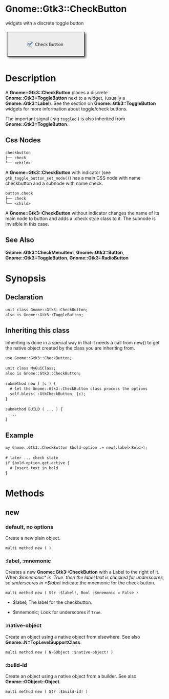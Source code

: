 Gnome::Gtk3::CheckButton
========================

widgets with a discrete toggle button

![](images/check-button.png)

Description
===========

A **Gnome::Gtk3::CheckButton** places a discrete **Gnome::Gtk3::ToggleButton** next to a widget, (usually a **Gnome::Gtk3::Label**). See the section on **Gnome::Gtk3::ToggleButton** widgets for more information about toggle/check buttons.

The important signal ( sig `toggled` ) is also inherited from **Gnome::Gtk3::ToggleButton**.

Css Nodes
---------

    checkbutton
    ├── check
    ╰── <child>

A **Gnome::Gtk3::CheckButton** with indicator (see `gtk_toggle_button_set_mode()`) has a main CSS node with name checkbutton and a subnode with name check.

    button.check
    ├── check
    ╰── <child>

A **Gnome::Gtk3::CheckButton** without indicator changes the name of its main node to button and adds a .check style class to it. The subnode is invisible in this case.

See Also
--------

**Gnome::Gtk3::CheckMenuItem**, **Gnome::Gtk3::Button**, **Gnome::Gtk3::ToggleButton**, **Gnome::Gtk3::RadioButton**

Synopsis
========

Declaration
-----------

    unit class Gnome::Gtk3::CheckButton;
    also is Gnome::Gtk3::ToggleButton;

Inheriting this class
---------------------

Inheriting is done in a special way in that it needs a call from new() to get the native object created by the class you are inheriting from.

    use Gnome::Gtk3::CheckButton;

    unit class MyGuiClass;
    also is Gnome::Gtk3::CheckButton;

    submethod new ( |c ) {
      # let the Gnome::Gtk3::CheckButton class process the options
      self.bless( :GtkCheckButton, |c);
    }

    submethod BUILD ( ... ) {
      ...
    }

Example
-------

    my Gnome::Gtk3::CheckButton $bold-option .= new(:label<Bold>);

    # later ... check state
    if $bold-option.get-active {
      # Insert text in bold
    }

Methods
=======

new
---

### default, no options

Create a new plain object.

    multi method new ( )

### :label, :mnemonic

Creates a new **Gnome::Gtk3::CheckButton** with a Label to the right of it. When *$mnemonic* is `True` then the label text is checked for underscores, so underscores in *$label* indicate the mnemonic for the check button.

    multi method new ( Str :$label!, Bool :$mnemonic = False )

  * $label; The label for the checkbutton.

  * $mnemonic; Look for underscores if `True`.

### :native-object

Create an object using a native object from elsewhere. See also **Gnome::N::TopLevelSupportClass**.

    multi method new ( N-GObject :$native-object! )

### :build-id

Create an object using a native object from a builder. See also **Gnome::GObject::Object**.

    multi method new ( Str :$build-id! )


